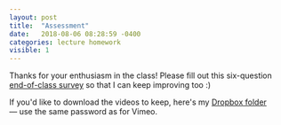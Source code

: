 ```yaml
---
layout: post
title:  "Assessment"
date:   2018-08-06 08:28:59 -0400
categories: lecture homework
visible: 1
---
```


Thanks for your enthusiasm in the class! Please fill out this six-question [end-of-class survey](https://goo.gl/forms/kxMVC6GiDviaM3t92) so that I can keep improving too :)

If you'd like to download the videos to keep, here's my [Dropbox folder](https://www.dropbox.com/sh/k085gxeejbfvm80/AADr-tImgTI1kRejRiHOZmxWa?dl=0) — use the same password as for Vimeo.

